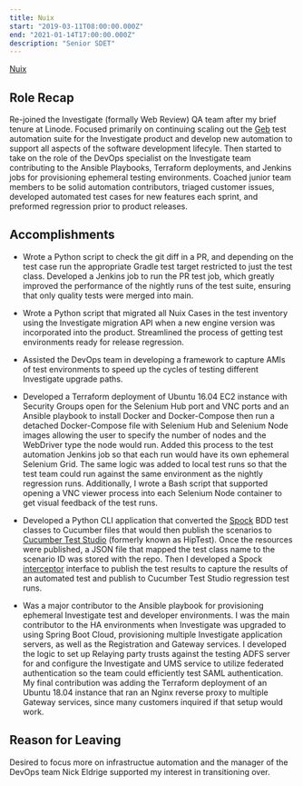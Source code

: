 ```yaml
---
title: Nuix
start: "2019-03-11T08:00:00.000Z"
end: "2021-01-14T17:00:00.000Z"
description: "Senior SDET"
---
```


<a href="https://www.nuix.com/" target="_blank">Nuix</a>

## Role Recap

Re-joined the Investigate (formally Web Review) QA team after my brief tenure at Linode. Focused primarily on continuing scaling out the <a href="https://gebish.org/" target="_blank">Geb</a> test automation suite for the Investigate product and develop new automation to support all aspects of the software development lifecyle. Then started to take on the role of the DevOps specialist on the Investigate team contributing to the Ansible Playbooks, Terraform deployments, and Jenkins jobs for provisioning ephemeral testing environments. Coached junior team members to be solid automation contributors, triaged customer issues, developed automated test cases for new features each sprint, and preformed regression prior to product releases.

## Accomplishments

* Wrote a Python script to check the git diff in a PR, and depending on the test case run the appropriate Gradle test target restricted to just the test class. Developed a Jenkins job to run the PR test job, which greatly improved the performance of the nightly runs of the test suite, ensuring that only quality tests were merged into main.

* Wrote a Python script that migrated all Nuix Cases in the test inventory using the Investigate migration API when a new engine version was incorporated into the product. Streamlined the process of getting test environments ready for release regression.

* Assisted the DevOps team in developing a framework to capture AMIs of test environments to speed up the cycles of testing different Investigate upgrade paths.

* Developed a Terraform deployment of Ubuntu 16.04 EC2 instance with Security Groups open for the Selenium Hub port and VNC ports and an Ansible playbook to install Docker and Docker-Compose then run a detached Docker-Compose file with Selenium Hub and Selenium Node images allowing the user to specify the number of nodes and the WebDriver type the node would run. Added this process to the test automation Jenkins job so that each run would have its own ephemeral Selenium Grid. The same logic was added to local test runs so that the test team could run against the same environment as the nightly regression runs. Additionally, I wrote a Bash script that supported opening a VNC viewer process into each Selenium Node container to get visual feedback of the test runs.

* Developed a Python CLI application that converted the <a href="https://spockframework.org/" target="_blank">Spock</a> BDD test classes to Cucumber files that would then publish the scenarios to <a href="https://cucumber.io/" target="_blank">Cucumber Test Studio</a> (formerly known as HipTest). Once the resources were published, a JSON file that mapped the test class name to the scenario ID was stored with the repo. Then I developed a Spock <a href="https://spockframework.org/spock/docs/1.1/extensions.html" target="_blank">interceptor</a> interface to publish the test results to capture the results of an automated test and publish to Cucumber Test Studio regression test runs.

* Was a major contributor to the Ansible playbook for provisioning ephemeral Investigate test and developer environments. I was the main contributor to the HA environments when Investigate was upgraded to using Spring Boot Cloud, provisioning multiple Investigate application servers, as well as the Registration and Gateway services. I developed the logic to set up Relaying party trusts against the testing ADFS server for and configure the Investigate and UMS service to utilize federated authentication so the team could efficiently test SAML authentication. My final contribution was adding the Terraform deployment of an Ubuntu 18.04 instance that ran an Nginx reverse proxy to multiple Gateway services, since many customers inquired if that setup would work.

## Reason for Leaving

Desired to focus more on infrastructue automation and the manager of the DevOps team Nick Eldrige supported my interest in transitioning over.
